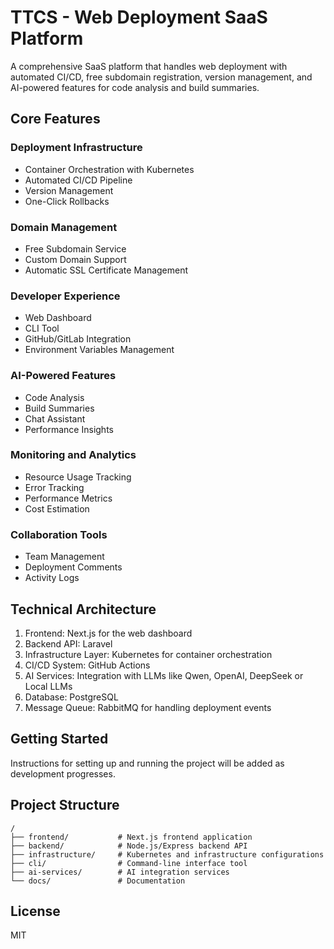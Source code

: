# TTCS - Web Deployment SaaS Platform

A comprehensive SaaS platform that handles web deployment with automated CI/CD, free subdomain registration, version management, and AI-powered features for code analysis and build summaries.

## Core Features

### Deployment Infrastructure
- Container Orchestration with Kubernetes
- Automated CI/CD Pipeline
- Version Management
- One-Click Rollbacks

### Domain Management
- Free Subdomain Service
- Custom Domain Support
- Automatic SSL Certificate Management

### Developer Experience
- Web Dashboard
- CLI Tool
- GitHub/GitLab Integration
- Environment Variables Management

### AI-Powered Features
- Code Analysis
- Build Summaries
- Chat Assistant
- Performance Insights

### Monitoring and Analytics
- Resource Usage Tracking
- Error Tracking
- Performance Metrics
- Cost Estimation

### Collaboration Tools
- Team Management
- Deployment Comments
- Activity Logs

## Technical Architecture

1. Frontend: Next.js for the web dashboard
2. Backend API: Laravel
3. Infrastructure Layer: Kubernetes for container orchestration
4. CI/CD System: GitHub Actions
5. AI Services: Integration with LLMs like Qwen, OpenAI, DeepSeek or Local LLMs
6. Database: PostgreSQL
7. Message Queue: RabbitMQ for handling deployment events

## Getting Started

Instructions for setting up and running the project will be added as development progresses.

## Project Structure

```
/
├── frontend/           # Next.js frontend application
├── backend/            # Node.js/Express backend API
├── infrastructure/     # Kubernetes and infrastructure configurations
├── cli/                # Command-line interface tool
├── ai-services/        # AI integration services
└── docs/               # Documentation
```

## License

MIT